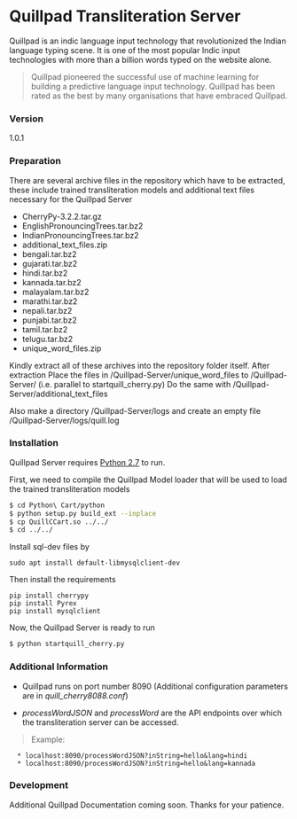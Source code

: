 # Quillpad Transliteration Server

   Quillpad is an indic language input technology that revolutionized the Indian language typing scene. It is one of the most popular Indic input technologies with more than a billion words typed on the website alone.

   > Quillpad pioneered the successful use of machine learning for 
   > building a predictive language input technology. 
   > Quillpad has been rated as the best by many organisations that have embraced Quillpad.

   ### Version
   1.0.1

   ### Preparation

   There are several archive files in the repository which have to be extracted, these include trained transliteration models and additional text files necessary for the Quillpad Server

   *  CherryPy-3.2.2.tar.gz
   *  EnglishPronouncingTrees.tar.bz2
   *  IndianPronouncingTrees.tar.bz2
   *  additional_text_files.zip
   *  bengali.tar.bz2
   *  gujarati.tar.bz2
   *  hindi.tar.bz2
   *  kannada.tar.bz2
   *  malayalam.tar.bz2
   *  marathi.tar.bz2
   *  nepali.tar.bz2
   *  punjabi.tar.bz2
   *  tamil.tar.bz2
   *  telugu.tar.bz2
   *  unique_word_files.zip

   Kindly extract all of these archives into the repository folder itself.
   After extraction
   Place the files in /Quillpad-Server/unique_word_files to /Quillpad-Server/ (i.e. parallel to startquill_cherry.py)
   Do the same with /Quillpad-Server/additional_text_files
   
   Also make a directory /Quillpad-Server/logs and create an empty file /Quillpad-Server/logs/quill.log

   ### Installation

   Quillpad Server requires [Python 2.7](https://www.python.org/downloads/) to run.

   First, we need to compile the Quillpad Model loader that will be used to load the trained transliteration models

   ```sh
   $ cd Python\ Cart/python
   $ python setup.py build_ext --inplace
   $ cp QuillCCart.so ../../
   $ cd ../../
   ```
   Install sql-dev files by
   ```
   sudo apt install default-libmysqlclient-dev
   ```
   Then install the requirements
   ```
   pip install cherrypy
   pip install Pyrex
   pip install mysqlclient
   ```

   Now, the Quillpad Server is ready to run

   ```sh
   $ python startquill_cherry.py
   ```

   ### Additional Information

   * Quillpad runs on port number 8090 (Additional configuration parameters are in *quill_cherry8088.conf*)

   * *processWordJSON* and *processWord* are the API endpoints over which the transliteration server can be accessed.
   > Example:

      * localhost:8090/processWordJSON?inString=hello&lang=hindi
      * localhost:8090/processWordJSON?inString=hello&lang=kannada

   ### Development

   Additional Quillpad Documentation coming soon. Thanks for your patience.
